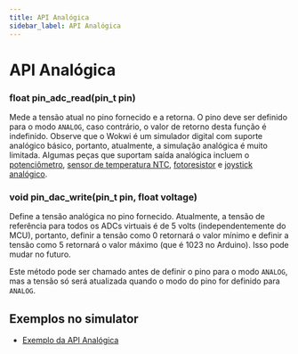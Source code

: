 ```yaml
---
title: API Analógica
sidebar_label: API Analógica
---
```


# API Analógica

### float pin_adc_read(pin_t pin)

Mede a tensão atual no pino fornecido e a retorna. O pino deve ser definido para o modo `ANALOG`, caso contrário, o valor de retorno desta função é indefinido. Observe que o Wokwi é um simulador digital com suporte analógico básico, portanto, atualmente, a simulação analógica é muito limitada. Algumas peças que suportam saída analógica incluem o [potenciômetro](../parts/wokwi-slide-potentiometer), [sensor de temperatura NTC](../parts/wokwi-ntc-temperature-sensor), [fotoresistor](../parts/wokwi-photoresistor-sensor) e [joystick analógico](../parts/wokwi-analog-joystick).

### void pin_dac_write(pin_t pin, float voltage)

Define a tensão analógica no pino fornecido. Atualmente, a tensão de referência para todos os ADCs virtuais é de 5 volts (independentemente do MCU), portanto, definir a tensão como 0 retornará o valor mínimo e definir a tensão como 5 retornará o valor máximo (que é 1023 no Arduino). Isso pode mudar no futuro.

Este método pode ser chamado antes de definir o pino para o modo `ANALOG`, mas a tensão só será atualizada quando o modo do pino for definido para `ANALOG`.

## Exemplos no simulator

- [Exemplo da API Analógica](https://wokwi.com/projects/330112801381024338)
